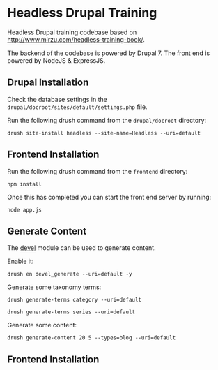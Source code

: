 # Headless Drupal Training

Headless Drupal training codebase based on http://www.mirzu.com/headless-training-book/.

The backend of the codebase is powered by Drupal 7. The front end is powered by NodeJS & ExpressJS.

## Drupal Installation

Check the database settings in the `drupal/docroot/sites/default/settings.php` file.

Run the following drush command from the `drupal/docroot` directory:

```
drush site-install headless --site-name=Headless --uri=default
```

## Frontend Installation

Run the following drush command from the `frontend` directory:

```
npm install
```

Once this has completed you can start the front end server by running:

```
node app.js
```

## Generate Content

The [devel](https://www.drupal.org/project/devel) module can be used to generate content.

Enable it:

```
drush en devel_generate --uri=default -y
```

Generate some taxonomy terms:

```
drush generate-terms category --uri=default
```

```
drush generate-terms series --uri=default
```

Generate some content:

```
drush generate-content 20 5 --types=blog --uri=default
```

## Frontend Installation
